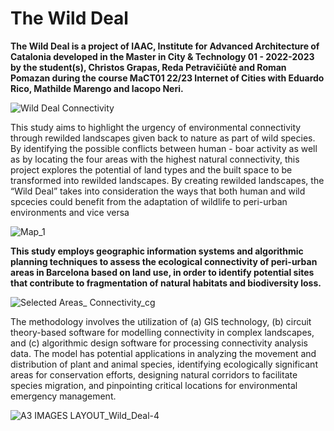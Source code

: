 # The Wild Deal 

**The Wild Deal is a project of IAAC, Institute for Advanced Architecture of Catalonia developed in the Master in City & Technology 01 - 2022-2023 by the student(s), Christos Grapas,  Reda Petravičiūtė and Roman Pomazan during the course MaCT01 22/23 Internet of Cities with Eduardo Rico, Mathilde Marengo and Iacopo Neri.**

![Wild Deal Connectivity](https://user-images.githubusercontent.com/128100178/225778869-3dd00295-0a55-4b69-b3ca-4a155242fe2b.png)

This study aims to highlight the  urgency of environmental connectivity  through rewilded landscapes given  back to nature as part of wild species.
By identifying the possible conflicts between human - boar activity as well as by locating the four areas with the highest natural connectivity, this project explores the potential of land types and the built space to be transformed into rewilded landscapes. By creating rewilded landscapes, the “Wild Deal” takes into consideration the ways that both human and wild spcecies could benefit from the adaptation of wildlife to peri-urban environments and vice versa

![Map_1](https://user-images.githubusercontent.com/128100178/225910197-fa6e673f-4fc3-46dc-911c-aa1edf9a9cd9.png)

**This study employs geographic information systems and algorithmic planning techniques to assess the ecological connectivity of peri-urban areas in Barcelona based on land use, in order to identify potential sites that contribute to fragmentation of natural habitats and biodiversity loss.**

![Selected Areas_ Connectivity_cg](https://user-images.githubusercontent.com/128100178/225777718-7e6b14a4-e995-4ea7-b45b-7446cec99ccb.png)

The methodology involves the utilization of (a) GIS technology, (b) circuit theory-based software for modelling connectivity in complex landscapes, and (c) algorithmic design software for processing connectivity analysis data. The model has potential applications in analyzing the movement and distribution of plant and animal species, identifying ecologically significant areas for conservation efforts, designing natural corridors to facilitate species migration, and pinpointing critical locations for environmental emergency management.

![A3 IMAGES LAYOUT_Wild_Deal-4](https://user-images.githubusercontent.com/128100178/225910575-4ac91e33-2cf7-4388-94b2-b02d2ee4d34c.png)
